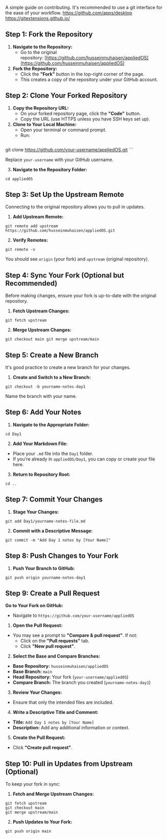 
A simple guide on contributing.
It's recommended to use a git interface for the ease of your workflow.
https://github.com/apps/desktop
https://gitextensions.github.io/
## Step 1: Fork the Repository

1. **Navigate to the Repository:**
    - Go to the original repository: [https://github.com/husseinmuhaisen/appliedOS](https://github.com/husseinmuhaisen/appliedOS)
2. **Fork the Repository:**
    - Click the **"Fork"** button in the top-right corner of the page.
    - This creates a copy of the repository under your GitHub account.

## Step 2: Clone Your Forked Repository

1. **Copy the Repository URL:**
    - On your forked repository page, click the **"Code"** button.
    - Copy the URL (use HTTPS unless you have SSH keys set up).
2. **Clone to Your Local Machine:**
    - Open your terminal or command prompt.
    - Run:
        ```bash
git clone https://github.com/your-username/appliedOS.git
        ```

Replace `your-username` with your GitHub username.

3. **Navigate to the Repository Folder:**
```
cd appliedOS
```

## Step 3: Set Up the Upstream Remote
Connecting to the original repository allows you to pull in updates.

1. **Add Upstream Remote:**
```
git remote add upstream https://github.com/husseinmuhaisen/appliedOS.git
```
2. **Verify Remotes:**
```
git remote -v
```
You should see `origin` (your fork) and `upstream` (original repository).

## Step 4: Sync Your Fork (Optional but Recommended)

Before making changes, ensure your fork is up-to-date with the original repository.
1. **Fetch Upstream Changes:**
```
git fetch upstream
```
2. **Merge Upstream Changes:**
```
git checkout main git merge upstream/main
```
## Step 5: Create a New Branch

It's good practice to create a new branch for your changes.
1. **Create and Switch to a New Branch:**
```
git checkout -b yourname-notes-day1
```
Name the branch with your name.

## Step 6: Add Your Notes

1. **Navigate to the Appropriate Folder:**
```
cd Day1
```

2. **Add Your Markdown File:**
- Place your `.md` file into the `Day1` folder.
- If you're already in `appliedOS/Day1`, you can copy or create your file here.

3. **Return to Repository Root:**
```
cd ..
```
## Step 7: Commit Your Changes

1. **Stage Your Changes:**
```
git add Day1/yourname-notes-file.md
```

2. **Commit with a Descriptive Message:**
```
git commit -m "Add Day 1 notes by [Your Name]"
```

## Step 8: Push Changes to Your Fork
1. **Push Your Branch to GitHub:**
```
git push origin yourname-notes-day1
```

## Step 9: Create a Pull Request
**Go to Your Fork on GitHub:**
- Navigate to `https://github.com/your-username/appliedOS`

1. **Open the Pull Request:**
- You may see a prompt to **"Compare & pull request"**. If not:
	- Click on the **"Pull requests"** tab.
	- Click **"New pull request"**.

2. **Select the Base and Compare Branches:**
- **Base Repository:** `husseinmuhaisen/appliedOS`
- **Base Branch:** `main`
- **Head Repository:** Your fork (`your-username/appliedOS`)
- **Compare Branch:** The branch you created (`yourname-notes-day1`)

3. **Review Your Changes:**
- Ensure that only the intended files are included.

4. **Write a Descriptive Title and Comment:**
- **Title:** `Add Day 1 notes by [Your Name]`
- **Description:** Add any additional information or context.

5. **Create the Pull Request:**
- Click **"Create pull request"**.

## Step 10: Pull in Updates from Upstream (Optional)

To keep your fork in sync:

1. **Fetch and Merge Upstream Changes:**
```
git fetch upstream 
git checkout main 
git merge upstream/main
```
2. **Push Updates to Your Fork:**
```
git push origin main
```
